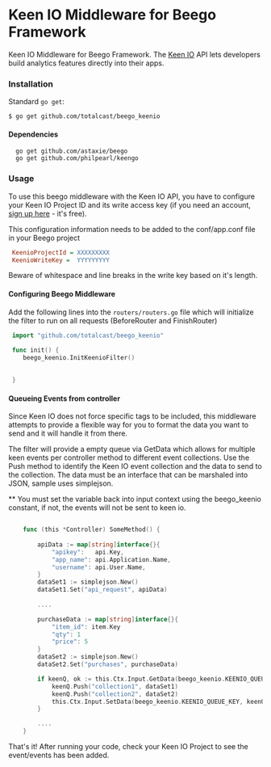 Keen IO Middleware for Beego Framework
======================================

Keen IO Middleware for Beego Framework. The [Keen IO](https://keen.io/) API lets developers build analytics features directly into their apps.


### Installation

Standard `go get`:

```
$ go get github.com/totalcast/beego_keenio
```

#### Dependencies

```
  go get github.com/astaxie/beego 
  go get github.com/philpearl/keengo
```

### Usage

To use this beego middleware with the Keen IO API, you have to configure your Keen IO Project ID and its write access key (if you need an account, [sign up here](https://keen.io/) - it's free).

This configuration information needs to be added to the conf/app.conf file in your Beego project

```ini
 KeenioProjectId = XXXXXXXXX
 KeenioWriteKey =  YYYYYYYYY
```

Beware of whitespace and line breaks in the write key based on it's length.

#### Configuring Beego Middleware

Add the following lines into the ```routers/routers.go``` file which will initialize the filter to run on all requests (BeforeRouter and FinishRouter)


```go
 import "github.com/totalcast/beego_keenio"
 
 func init() {
    beego_keenio.InitKeenioFilter()

  
 }
```

#### Queueing Events from controller

Since Keen IO does not force specific tags to be included, this middleware attempts to provide a flexible way for you to format the data you want 
to send and it will handle it from there. 

The filter will provide a empty queue via GetData which allows for multiple keen events per controller method to different event collections. 
Use the Push method to identify the Keen IO event collection and the data to send to the collection.  The data must be an interface that can 
be marshaled into JSON, sample uses simplejson. 

** You must set the variable back into input context using the beego_keenio constant, if not, the events will not be sent to keen io. 

 
```go

    func (this *Controller) SomeMethod() {
       
        apiData := map[string]interface{}{
            "apikey":   api.Key, 
            "app_name": api.Application.Name,
            "username": api.User.Name,
        }
        dataSet1 := simplejson.New()
        dataSet1.Set("api_request", apiData)
    
        ....

        purchaseData := map[string]interface{}{
            "item_id": item.Key
            "qty": 1
            "price": 5
        }
        dataSet2 := simplejson.New()
        dataSet2.Set("purchases", purchaseData)

        if keenQ, ok := this.Ctx.Input.GetData(beego_keenio.KEENIO_QUEUE_KEY).(beego_keenio.KeenioQueue); ok {
            keenQ.Push("collection1", dataSet1)
            keenQ.Push("collection2", dataSet2)
            this.Ctx.Input.SetData(beego_keenio.KEENIO_QUEUE_KEY, keenQ) //Must set this back into the defined key
        }

        ....
    }

```

That's it! After running your code, check your Keen IO Project to see the event/events has been added.
